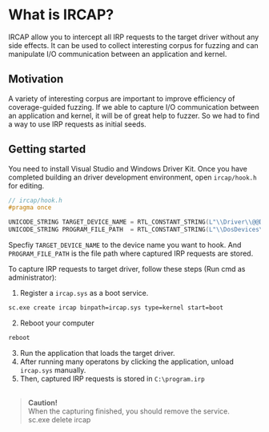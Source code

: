 # What is IRCAP?
IRCAP allow you to intercept all IRP requests to the target driver without any side effects. It can be used to collect interesting corpus for fuzzing and can manipulate I/O communication between an application and kernel. 

## Motivation
A variety of interesting corpus are important to improve efficiency of coverage-guided fuzzing. If we able to capture I/O communication between an application and kernel, it will be of great help to fuzzer. So we had to find a way to use IRP requests as initial seeds.

## Getting started
You need to install Visual Studio and Windows Driver Kit. Once you have completed building an driver development environment, open `ircap/hook.h` for editing.

```c
// ircap/hook.h
#pragma once

UNICODE_STRING TARGET_DEVICE_NAME = RTL_CONSTANT_STRING(L"\\Driver\\@@DEVICE_NAME@@");
UNICODE_STRING PROGRAM_FILE_PATH  = RTL_CONSTANT_STRING(L"\\DosDevices\\C:\\program.irp");
```
Specfiy `TARGET_DEVICE_NAME` to the device name you want to hook. And `PROGRAM_FILE_PATH` is the file path where captured IRP requests are stored.

To capture IRP requests to target driver, follow these steps (Run cmd as administrator):
1. Register a `ircap.sys` as a boot service.
```bash
sc.exe create ircap binpath=ircap.sys type=kernel start=boot
```
2. Reboot your computer
```bash
reboot
```
3. Run the application that loads the target driver.
4. After running many operatons by clicking the application, unload `ircap.sys` manually.
5. Then, captured IRP requests is stored in `C:\program.irp`  <br><br>


> **Caution!** <br> When the capturing finished, you should remove the service.
<br> sc.exe delete ircap
